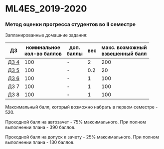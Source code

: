 # ML4ES_2019-2020
### Метод оценки прогресса студентов во II семестре

Запланированные домашние задания:

| ДЗ                                                           | номинальное<br>кол-во баллов | доп.<br>баллы | вес  | макс. возможный<br>взвешенный балл |
| ------------------------------------------------------------ | ---------------------------- | ------------- | ---- | ---------------------------------- |
| [ДЗ 4](https://github.com/MKrinitskiy/ML4ES_2019-2020/tree/master/HW04) | 100                          | -             | 2    | 200                                |
| [ДЗ 5](https://github.com/MKrinitskiy/ML4ES_2019-2020/tree/master/HW05) | 100                          | -             | 0.2  | 20                                 |
| [ДЗ 6](https://github.com/MKrinitskiy/ML4ES_2019-2020/tree/master/HW06) | 100                          | -             | 1    | 100                                |
| ДЗ 7                                                         | 100                          | -             | 1    | 100                                |
| ДЗ 8                                                         | 100                          | -             | 1    | 100                                |

Максимальный балл, который возможно набрать в первом семестре - 520.

Проходной балл на автозачет - 75% максимального. При полном выполнении плана - 390 баллов.

Проходной балл на допуск к зачету - 25% максимального. При полном выполнении плана - 130 баллов.
